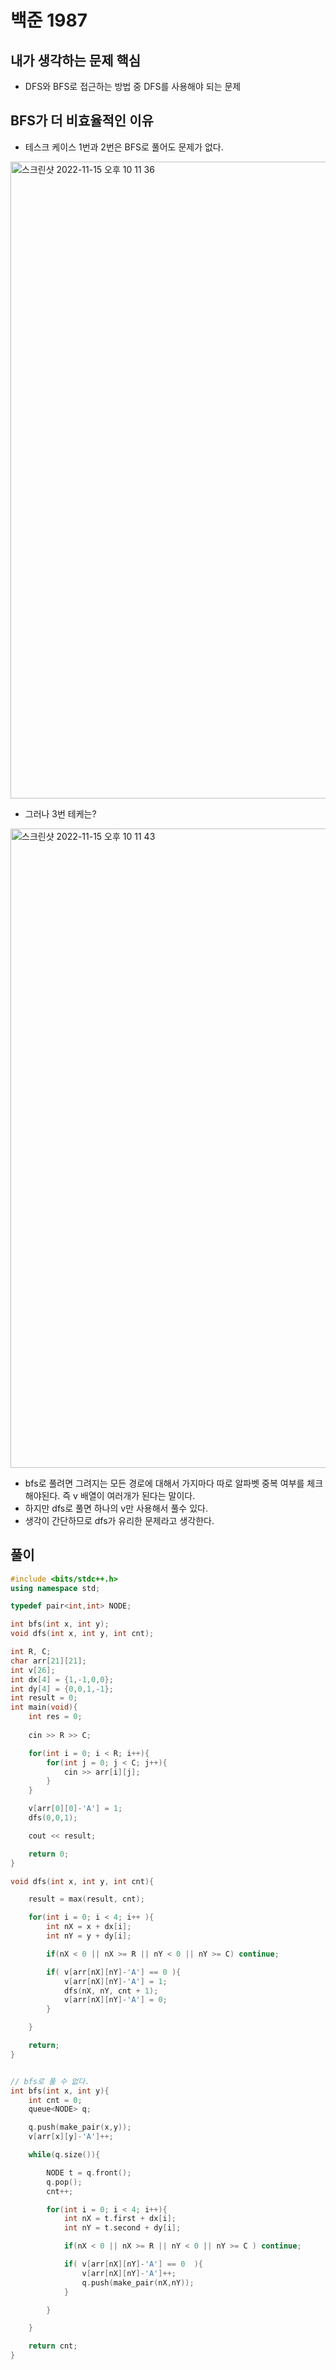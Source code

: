 # 백준 1987

## 내가 생각하는 문제 핵심
- DFS와 BFS로 접근하는 방법 중 DFS를 사용해야 되는 문제

## BFS가 더 비효율적인 이유
- 테스크 케이스 1번과 2번은 BFS로 풀어도 문제가 없다.
<img width="1019" alt="스크린샷 2022-11-15 오후 10 11 36" src="https://user-images.githubusercontent.com/91730236/201928155-f8cbff3f-f1fa-43a2-8a8f-95ff8e52339a.png">


- 그러나 3번 테케는?
<img width="1023" alt="스크린샷 2022-11-15 오후 10 11 43" src="https://user-images.githubusercontent.com/91730236/201928402-2cccb06c-5f2c-4e9d-93a6-f097f4426ba4.png">

- bfs로 풀려면 그려지는 모든 경로에 대해서 가지마다 따로 알파벳 중복 여부를 체크해야된다. 즉 v 배열이 여러개가 된다는 말이다.
- 하지만 dfs로 풀면 하나의 v만 사용해서 풀수 있다.
- 생각이 간단하므로 dfs가 유리한 문제라고 생각한다.


## 풀이
```C++
#include <bits/stdc++.h> 
using namespace std;

typedef pair<int,int> NODE;

int bfs(int x, int y);
void dfs(int x, int y, int cnt);

int R, C;
char arr[21][21];
int v[26];
int dx[4] = {1,-1,0,0};
int dy[4] = {0,0,1,-1};
int result = 0;
int main(void){
    int res = 0;
    
    cin >> R >> C;

    for(int i = 0; i < R; i++){
        for(int j = 0; j < C; j++){
            cin >> arr[i][j];
        }
    }

    v[arr[0][0]-'A'] = 1;
    dfs(0,0,1);

    cout << result;

    return 0;
}

void dfs(int x, int y, int cnt){

    result = max(result, cnt);

    for(int i = 0; i < 4; i++ ){
        int nX = x + dx[i];
        int nY = y + dy[i];

        if(nX < 0 || nX >= R || nY < 0 || nY >= C) continue;

        if( v[arr[nX][nY]-'A'] == 0 ){
            v[arr[nX][nY]-'A'] = 1;
            dfs(nX, nY, cnt + 1);
            v[arr[nX][nY]-'A'] = 0;
        }

    }

    return;
}


// bfs로 풀 수 없다.
int bfs(int x, int y){
    int cnt = 0;
    queue<NODE> q;

    q.push(make_pair(x,y));
    v[arr[x][y]-'A']++;

    while(q.size()){

        NODE t = q.front();
        q.pop();
        cnt++;

        for(int i = 0; i < 4; i++){
            int nX = t.first + dx[i];
            int nY = t.second + dy[i];

            if(nX < 0 || nX >= R || nY < 0 || nY >= C ) continue;

            if( v[arr[nX][nY]-'A'] == 0  ){
                v[arr[nX][nY]-'A']++;
                q.push(make_pair(nX,nY));
            }

        }

    }

    return cnt;
}
```
